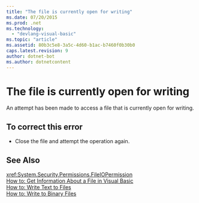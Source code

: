 ```yaml
---
title: "The file is currently open for writing"
ms.date: 07/20/2015
ms.prod: .net
ms.technology: 
  - "devlang-visual-basic"
ms.topic: "article"
ms.assetid: 80b3c5e8-3a5c-4d60-b1ac-b7460f0b30b0
caps.latest.revision: 9
author: dotnet-bot
ms.author: dotnetcontent
---
```

# The file is currently open for writing
An attempt has been made to access a file that is currently open for writing.  
  
## To correct this error  
  
-   Close the file and attempt the operation again.  
  
## See Also  
 <xref:System.Security.Permissions.FileIOPermission>   
 [How to: Get Information About a File in Visual Basic](http://msdn.microsoft.com/en-us/ca0720ec-f40e-4c11-9748-0ce1685c78f0)   
 [How to: Write Text to Files](../../visual-basic/developing-apps/programming/drives-directories-files/how-to-write-text-to-files.md)   
 [How to: Write to Binary Files](../../visual-basic/developing-apps/programming/drives-directories-files/how-to-write-to-binary-files.md)
